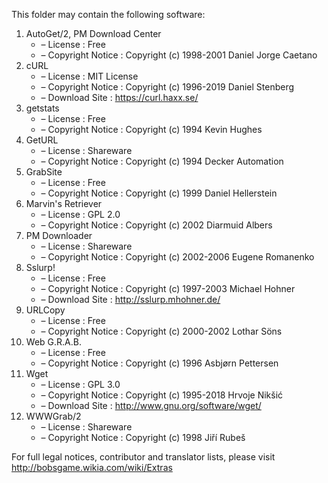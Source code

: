 This folder may contain the following software:

1. AutoGet/2, PM Download Center
   - – License : Free
   - – Copyright Notice : Copyright (c) 1998-2001 Daniel Jorge Caetano
2. cURL
   - – License : MIT License
   - – Copyright Notice : Copyright (c) 1996-2019 Daniel Stenberg
   - – Download Site : https://curl.haxx.se/
3. getstats
   - – License : Free
   - – Copyright Notice : Copyright (c) 1994 Kevin Hughes
4. GetURL
   - – License : Shareware
   - – Copyright Notice : Copyright (c) 1994 Decker Automation
5. GrabSite
   - – License : Free
   - – Copyright Notice : Copyright (c) 1999 Daniel Hellerstein
6. Marvin's Retriever
   - – License : GPL 2.0
   - – Copyright Notice : Copyright (c) 2002 Diarmuid Albers
7. PM Downloader
   - – License : Shareware
   - – Copyright Notice : Copyright (c) 2002-2006 Eugene Romanenko
8. Sslurp!
   - – License : Free
   - – Copyright Notice : Copyright (c) 1997-2003 Michael Hohner
   - – Download Site : http://sslurp.mhohner.de/
9. URLCopy
   - – License : Free
   - – Copyright Notice : Copyright (c) 2000-2002 Lothar Söns
10. Web G.R.A.B.
    - – License : Free
    - – Copyright Notice : Copyright (c) 1996 Asbjørn Pettersen
11. Wget
    - – License : GPL 3.0
    - – Copyright Notice : Copyright (c) 1995-2018 Hrvoje Nikšić
    - – Download Site : http://www.gnu.org/software/wget/
12. WWWGrab/2
    - – License : Shareware
    - – Copyright Notice : Copyright (c) 1998 Jiří Rubeš

For full legal notices, contributor and translator lists, please visit http://bobsgame.wikia.com/wiki/Extras
